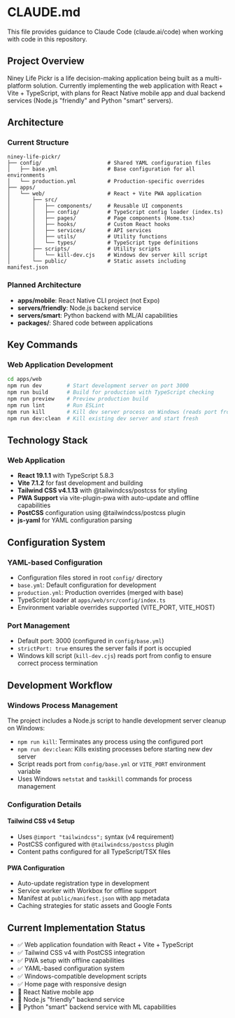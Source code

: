 # CLAUDE.md

This file provides guidance to Claude Code (claude.ai/code) when working with code in this repository.

## Project Overview

Niney Life Pickr is a life decision-making application being built as a multi-platform solution. Currently implementing the web application with React + Vite + TypeScript, with plans for React Native mobile app and dual backend services (Node.js "friendly" and Python "smart" servers).

## Architecture

### Current Structure
```
niney-life-pickr/
├── config/                     # Shared YAML configuration files
│   ├── base.yml                # Base configuration for all environments
│   └── production.yml          # Production-specific overrides
├── apps/
│   └── web/                    # React + Vite PWA application
│       ├── src/
│       │   ├── components/     # Reusable UI components
│       │   ├── config/         # TypeScript config loader (index.ts)
│       │   ├── pages/          # Page components (Home.tsx)
│       │   ├── hooks/          # Custom React hooks
│       │   ├── services/       # API services
│       │   ├── utils/          # Utility functions
│       │   └── types/          # TypeScript type definitions
│       ├── scripts/            # Utility scripts
│       │   └── kill-dev.cjs    # Windows dev server kill script
│       └── public/             # Static assets including manifest.json
```

### Planned Architecture
- **apps/mobile**: React Native CLI project (not Expo)
- **servers/friendly**: Node.js backend service
- **servers/smart**: Python backend with ML/AI capabilities
- **packages/**: Shared code between applications

## Key Commands

### Web Application Development
```bash
cd apps/web
npm run dev        # Start development server on port 3000
npm run build      # Build for production with TypeScript checking
npm run preview    # Preview production build
npm run lint       # Run ESLint
npm run kill       # Kill dev server process on Windows (reads port from config)
npm run dev:clean  # Kill existing dev server and start fresh
```

## Technology Stack

### Web Application
- **React 19.1.1** with TypeScript 5.8.3
- **Vite 7.1.2** for fast development and building
- **Tailwind CSS v4.1.13** with @tailwindcss/postcss for styling
- **PWA Support** via vite-plugin-pwa with auto-update and offline capabilities
- **PostCSS** configuration using @tailwindcss/postcss plugin
- **js-yaml** for YAML configuration parsing

## Configuration System

### YAML-based Configuration
- Configuration files stored in root `config/` directory
- `base.yml`: Default configuration for development
- `production.yml`: Production overrides (merged with base)
- TypeScript loader at `apps/web/src/config/index.ts`
- Environment variable overrides supported (VITE_PORT, VITE_HOST)

### Port Management
- Default port: 3000 (configured in `config/base.yml`)
- `strictPort: true` ensures the server fails if port is occupied
- Windows kill script (`kill-dev.cjs`) reads port from config to ensure correct process termination

## Development Workflow

### Windows Process Management
The project includes a Node.js script to handle development server cleanup on Windows:
- `npm run kill`: Terminates any process using the configured port
- `npm run dev:clean`: Kills existing processes before starting new dev server
- Script reads port from `config/base.yml` or `VITE_PORT` environment variable
- Uses Windows `netstat` and `taskkill` commands for process management

### Configuration Details

#### Tailwind CSS v4 Setup
- Uses `@import "tailwindcss";` syntax (v4 requirement)
- PostCSS configured with `@tailwindcss/postcss` plugin
- Content paths configured for all TypeScript/TSX files

#### PWA Configuration
- Auto-update registration type in development
- Service worker with Workbox for offline support
- Manifest at `public/manifest.json` with app metadata
- Caching strategies for static assets and Google Fonts

## Current Implementation Status

- ✅ Web application foundation with React + Vite + TypeScript
- ✅ Tailwind CSS v4 with PostCSS integration
- ✅ PWA setup with offline capabilities
- ✅ YAML-based configuration system
- ✅ Windows-compatible development scripts
- ✅ Home page with responsive design
- 🔲 React Native mobile app
- 🔲 Node.js "friendly" backend service
- 🔲 Python "smart" backend service with ML capabilities